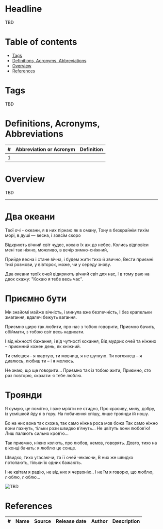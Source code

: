# Headline

TBD

# Table of contents

- [Tags](./MyPoetry_uk.md#tags)
- [Definitions, Acronyms, Abbreviations](./MyPoetry_uk.md#definitions-acronyms-abbreviations)
- [Overview](./MyPoetry_uk.md#overview)
- [References](./MyPoetry_uk.md#references)

# Tags

TBD

# Definitions, Acronyms, Abbreviations

| # | Abbreviation or Acronym | Definition     |
| - | ------------------------|:--------------:|
| 1 |

# Overview

TBD

---

# Два океани
Твої очі - океани, я в них пірнаю як в оману,
Тону в безкрайнім тихім морі, в душі — весна, і зовсім скоро

Відкриють вічний світ чудес, кохаю їх аж до небес.
Колись відповіси мені так ніжно, можливо, в вечір зимно-сніжний,

Прийде весна і стане вічна, і будем жити тихо й звично,
Вести приємні тихі розмови, у вівторок, може, чи у середу знову.

Два океани твоїх очей відкриють вічний світ для нас,
І в тому раю на двох скажу: "Кохаю я тебе весь час".

# Приємно бути

Ми знайомі майже вічність, і минула вже безпечність,
І без крапельки змагання, вдалеч бежуть вагання.

Приємно щиро так любити, про нас з тобою говорити,
Приємно бачить, обіймати, з тобою світ весь надихати.

І від ніжності бажання, і від чутності кохання,
Від мудрих очей та ніжних  – приємний кожен день, як кніжний.

Ти смієшся – я жартую, ти мовчиш, я не шуткую.
Ти поглянеш – я дивлюсь, любиш ти – і я молюсь.

Не знаю, що ще говорити... Приємно так із тобою жити,
Приємно, сто раз повторю, сказати: я тебе люблю.

# Троянди

Я сумую, це помітно, і вже мріяти не стидно,
Про красиву, милу, добру, із усмішкой йду я в гору.
На побачення спішу, лише троянди їй ношу.

Бо на них вона так схожа, так само ніжна роса мов божа
Так само ніжно вони пахнуть, тільки рози швидко в’януть...
Не цвітуть вони любов’ю! Лиш палають сильно кров’ю...

Так приємно, ніжно колють, про любов, немов, говорять.
Довго, тихо на віконці бачать: я люблю це сонце.

Швидко, тихо угасаючи, та її очей чекаючи,
В них же швидко потопають, тільки їх одних бажають.

І не квітам я радію, не від них я червонію..
І не їм я говорю, що люблю, люблю, люблю... 

<img src="./Images/TBD.jpg" alt="TBD" />

# References

| # | Name                 | Source                | Release date           |  Author                 | Description   |
| - | ---------------------|---------------------- |----------------------- | ----------------------- |:-------------:|
